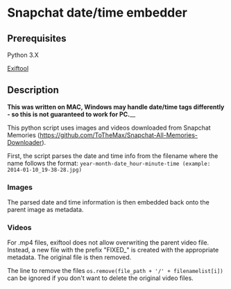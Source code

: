# Snapchat date/time embedder


## **Prerequisites**

Python 3.X

[Exiftool](https://exiftool.org/install.html)

## **Description**

**This was written on MAC, Windows may handle date/time tags differently - so this is not guaranteed to work for PC.**__

This python script uses images and videos downloaded from Snapchat Memories (https://github.com/ToTheMax/Snapchat-All-Memories-Downloader).

First, the script parses the date and time info from the filename where the name follows the format: `year-month-date_hour-minute-time (example: 2014-01-10_19-38-28.jpg)`

### Images

The parsed date and time information is then embedded back onto the parent image as metadata.

### Videos
For .mp4 files, exiftool does not allow overwriting the parent video file. Instead, a new file with the prefix "FIXED_" is created with the appropriate metadata. The original file is then removed.

The line to remove the files `os.remove(file_path + '/' + filenamelist[i])` can be ignored if you don't want to delete the original video files.
